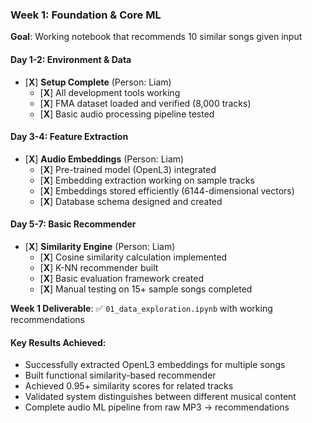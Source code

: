 ### Week 1: Foundation & Core ML
**Goal**: Working notebook that recommends 10 similar songs given input

#### Day 1-2: Environment & Data
- [**X**] **Setup Complete** (Person: Liam)
  - [**X**] All development tools working
  - [**X**] FMA dataset loaded and verified (8,000 tracks)
  - [**X**] Basic audio processing pipeline tested

#### Day 3-4: Feature Extraction  
- [**X**] **Audio Embeddings** (Person: Liam)
  - [**X**] Pre-trained model (OpenL3) integrated
  - [**X**] Embedding extraction working on sample tracks
  - [**X**] Embeddings stored efficiently (6144-dimensional vectors)
  - [**X**] Database schema designed and created

#### Day 5-7: Basic Recommender
- [**X**] **Similarity Engine** (Person: Liam)
  - [**X**] Cosine similarity calculation implemented
  - [**X**] K-NN recommender built
  - [**X**] Basic evaluation framework created
  - [**X**] Manual testing on 15+ sample songs completed

**Week 1 Deliverable**: ✅ `01_data_exploration.ipynb` with working recommendations

#### Key Results Achieved:
- Successfully extracted OpenL3 embeddings for multiple songs
- Built functional similarity-based recommender
- Achieved 0.95+ similarity scores for related tracks
- Validated system distinguishes between different musical content
- Complete audio ML pipeline from raw MP3 → recommendations